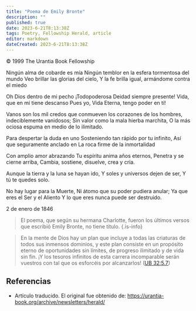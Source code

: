 ```yaml
---
title: "Poema de Emily Bronte"
description: ""
published: true
date: 2023-6-21T8:13:38Z
tags: Poetry, Fellowship Herald, article
editor: markdown
dateCreated: 2023-6-21T8:13:38Z
---
```


<p class="v-card v-sheet theme--light grey lighten-3 px-2">© 1999 The Urantia Book Fellowship</p>

Ningún alma de cobarde es mía
Ningún temblor en la esfera tormentosa del mundo
Veo brillar las glorias del cielo,
Y la fe brilla igual, armándome contra el miedo

Oh Dios dentro de mi pecho
¡Todopoderosa Deidad siempre presente!
Vida, que en mí tiene descanso
Pues yo, Vida Eterna, tengo poder en ti!

Vanos son los mil credos
que conmueven los corazones de los hombres, indeciblemente vanidosos;
Sin valor como la mala hierba marchita,
O la más ociosa espuma en medio de lo ilimitado.

Para despertar la duda en uno
Sosteniendo tan rápido por tu infinito,
Así que seguramente anclado en
La roca firme de la inmortalidad

Con amplio amor abrazando
Tu espíritu anima años eternos,
Penetra y se cierne arriba,
Cambia, sostiene, disuelve, crea y cría.

Aunque la tierra y la luna se hayan ido,
Y soles y universos dejen de ser,
Y tú te quedes solo.

No hay lugar para la Muerte,
Ni átomo que su poder pudiera anular;
Ya que eres el Ser y el Aliento
Y lo que eres nunca puede ser destruido.

2 de enero de 1846

> El poema, que según su hermana Charlotte, fueron los últimos versos que escribió Emily Bronte, no tiene título.
{.is-info}

> En la mente de Dios hay un plan que incluye a todas las criaturas de todos sus inmensos dominios, y este plan consiste en un propósito eterno de oportunidades sin límites, de progreso ilimitado y de vida sin fin. ¡Y los tesoros infinitos de esta carrera incomparable serán vuestros con tal que os esforcéis por alcanzarlos! ([UB 32:5.7](/es/The_Urantia_Book/32#p5_7))

## Referencias

- Artículo traducido. El original fue obtenido de: https://urantia-book.org/archive/newsletters/herald/